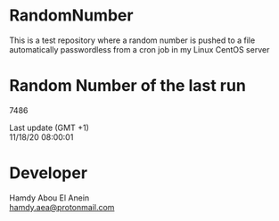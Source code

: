 # RandomNumber    
This is a test repository where a random number is pushed to a file automatically passwordless from a cron job in my Linux CentOS server    
# Random Number of the last run   
7486
      
Last update (GMT +1)    
11/18/20 08:00:01
# Developer    
Hamdy Abou El Anein   
hamdy.aea@protonmail.com
